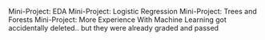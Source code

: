 Mini-Project: EDA
Mini-Project: Logistic Regression
Mini-Project: Trees and Forests
Mini-Project: More Experience With Machine Learning got accidentally deleted.. but they were already graded and passed
